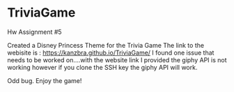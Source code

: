 # TriviaGame
Hw Assignment #5

Created a Disney Princess Theme for the Trivia Game
The link to the webisite is :  https://kanzbra.github.io/TriviaGame/
I found one issue that needs to be worked on....with the website link I provided the giphy API is not working however if you clone the SSH key the giphy API will work.


Odd bug.
Enjoy the game!
